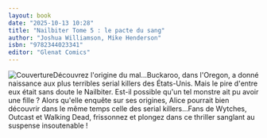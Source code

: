 ```yaml
---
layout: book
date: "2025-10-13 10:28"
title: "Nailbiter Tome 5 : le pacte du sang"
author: "Joshua Williamson, Mike Henderson"
isbn: "9782344023341"
editor: "Glenat Comics"
---
```

![Couverture](/img/9782344023341.jpeg)Découvrez l'origine du mal...Buckaroo, dans l'Oregon, a donné naissance aux plus terribles serial killers des États-Unis. Mais le pire d'entre eux était sans doute le Nailbiter. Est-il possible qu'un tel monstre ait pu avoir une fille ? Alors qu'elle enquête sur ses origines, Alice pourrait bien découvrir dans le même temps celle des serial killers...Fans de Wytches, Outcast et Walking Dead, frissonnez et plongez dans ce thriller sanglant au suspense insoutenable !